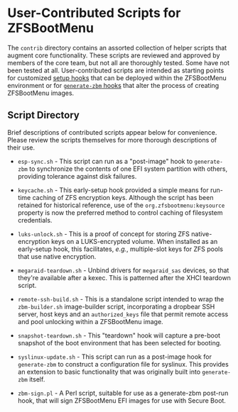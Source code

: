 # User-Contributed Scripts for ZFSBootMenu

The `contrib` directory contains an assorted collection of helper scripts that
augment core functionality. These scripts are reviewed and approved by members
of the core team, but not all are thoroughly tested. Some have not been tested
at all. User-contributed scripts are intended as starting points for customized
[setup hooks](../docs/man/zfsbootmenu.7.rst) that can be deployed within the
ZFSBootMenu environment or for [`generate-zbm`
hooks](../docs/man/generate-zbm.5.rst) that alter the process of creating
ZFSBootMenu images.

## Script Directory

Brief descriptions of contributed scripts appear below for convenience. Please
review the scripts themselves for more thorough descriptions of their use.

- `esp-sync.sh` - This script can run as a "post-image" hook to `generate-zbm`
  to synchronize the contents of one EFI system partition with others, providing
  tolerance against disk failures.

- `keycache.sh` - This early-setup hook provided a simple means for run-time
  caching of ZFS encryption keys. Although the script has been retained for
  historical reference, use of the `org.zfsbootmenu:keysource` property is now
  the preferred method to control caching of filesystem credentials.

- `luks-unlock.sh` - This is a proof of concept for storing ZFS
  native-encryption keys on a LUKS-encrypted volume. When installed as an
  early-setup hook, this facilitates, *e.g.*, multiple-slot keys for ZFS pools
  that use native encryption.

- `megaraid-teardown.sh` - Unbind drivers for `megaraid_sas` devices, so that
  they're available after a kexec. This is patterned after the XHCI teardown
  script.

- `remote-ssh-build.sh` - This is a standalone script intended to wrap the
  `zbm-builder.sh` image-builder script, incorporating a dropbear SSH server,
  host keys and an `authorized_keys` file that permit remote access and pool
  unlocking within a ZFSBootMenu image.

- `snapshot-teardown.sh` - This "teardown" hook will capture a pre-boot
  snapshot of the boot environment that has been selected for booting.

- `syslinux-update.sh` - This script can run as a post-image hook for
  `generate-zbm` to construct a configuration file for syslinux. This provides
  an extension to basic functionality that was originally built into
  `generate-zbm` itself.

- `zbm-sign.pl` - A Perl script, suitable for use as a generate-zbm post-run
  hook, that will sign ZFSBootMenu EFI images for use with Secure Boot.
